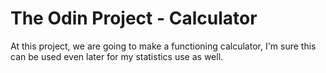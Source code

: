 # The Odin Project - Calculator

At this project, we are going to make a functioning calculator,
I'm sure this can be used even later for my statistics use as well.

